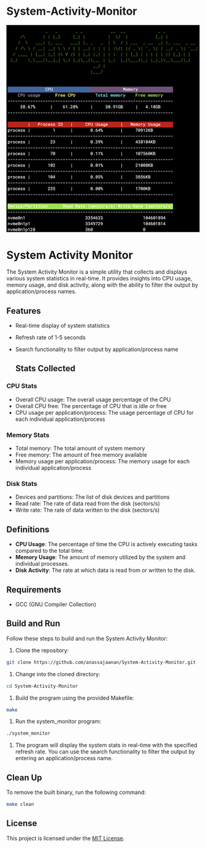 # System-Activity-Monitor
![Screenshot](./README/screenshot.png)

# System Activity Monitor

The System Activity Monitor is a simple utility that collects and displays various system statistics in real-time. It provides insights into CPU usage, memory usage, and disk activity, along with the ability to filter the output by application/process names.

## Features

- Real-time display of system statistics
- Refresh rate of 1-5 seconds
- Search functionality to filter output by application/process name

  ## Stats Collected

### CPU Stats

- Overall CPU usage: The overall usage percentage of the CPU
- Overall CPU free: The percentage of CPU that is idle or free
- CPU usage per application/process: The usage percentage of CPU for each individual application/process

### Memory Stats

- Total memory: The total amount of system memory
- Free memory: The amount of free memory available
- Memory usage per application/process: The memory usage for each individual application/process

### Disk Stats

- Devices and partitions: The list of disk devices and partitions
- Read rate: The rate of data read from the disk (sectors/s)
- Write rate: The rate of data written to the disk (sectors/s)

## **Definitions**

- **CPU Usage**: The percentage of time the CPU is actively executing tasks compared to the total time.
- **Memory Usage**: The amount of memory utilized by the system and individual processes.
- **Disk Activity**: The rate at which data is read from or written to the disk.

## Requirements

- GCC (GNU Compiler Collection)

## Build and Run

Follow these steps to build and run the System Activity Monitor:

1. Clone the repository:

```bash
git clone https://github.com/anassajaanan/System-Activity-Monitor.git
```

1. Change into the cloned directory:

```bash
cd System-Activity-Monitor
```

1. Build the program using the provided Makefile:

```bash
make
```

1. Run the system_monitor program:

```bash
./system_monitor
```

1. The program will display the system stats in real-time with the specified refresh rate. You can use the search functionality to filter the output by entering an application/process name.

## Clean Up

To remove the built binary, run the following command:

```bash
make clean
```

## License

This project is licensed under the [MIT License]().
